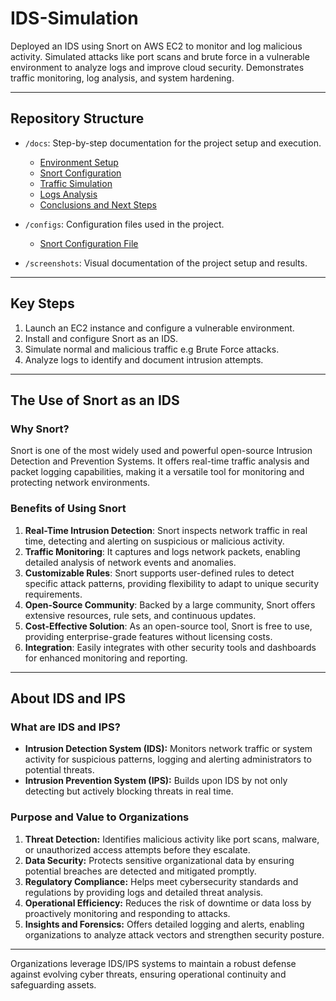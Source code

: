 # IDS-Simulation

Deployed an IDS using Snort on AWS EC2 to monitor and log malicious activity. Simulated attacks like port scans and brute force in a vulnerable environment to analyze logs and improve cloud security. Demonstrates traffic monitoring, log analysis, and system hardening.

---

## Repository Structure

- `/docs`: Step-by-step documentation for the project setup and execution.
  - [Environment Setup](./docs/environment-setup.md)
  - [Snort Configuration](./docs/snort-configuration.md)
  - [Traffic Simulation](./docs/traffic-simulation.md)
  - [Logs Analysis](./docs/logs-analysis.md)
  - [Conclusions and Next Steps](./docs/conclusions.md)

- `/configs`: Configuration files used in the project.
  - [Snort Configuration File](./configs/snort.conf)

- `/screenshots`: Visual documentation of the project setup and results.

---

## Key Steps

1. Launch an EC2 instance and configure a vulnerable environment.
2. Install and configure Snort as an IDS.
3. Simulate normal and malicious traffic e.g Brute Force attacks.
4. Analyze logs to identify and document intrusion attempts.

---

## The Use of Snort as an IDS

### **Why Snort?**
Snort is one of the most widely used and powerful open-source Intrusion Detection and Prevention Systems. It offers real-time traffic analysis and packet logging capabilities, making it a versatile tool for monitoring and protecting network environments.

### **Benefits of Using Snort**
1. **Real-Time Intrusion Detection**: Snort inspects network traffic in real time, detecting and alerting on suspicious or malicious activity.
2. **Traffic Monitoring**: It captures and logs network packets, enabling detailed analysis of network events and anomalies.
3. **Customizable Rules**: Snort supports user-defined rules to detect specific attack patterns, providing flexibility to adapt to unique security requirements.
4. **Open-Source Community**: Backed by a large community, Snort offers extensive resources, rule sets, and continuous updates.
5. **Cost-Effective Solution**: As an open-source tool, Snort is free to use, providing enterprise-grade features without licensing costs.
6. **Integration**: Easily integrates with other security tools and dashboards for enhanced monitoring and reporting.

---

## About IDS and IPS

### **What are IDS and IPS?**
- **Intrusion Detection System (IDS):** Monitors network traffic or system activity for suspicious patterns, logging and alerting administrators to potential threats.
- **Intrusion Prevention System (IPS):** Builds upon IDS by not only detecting but actively blocking threats in real time.

### **Purpose and Value to Organizations**
1. **Threat Detection:** Identifies malicious activity like port scans, malware, or unauthorized access attempts before they escalate.
2. **Data Security:** Protects sensitive organizational data by ensuring potential breaches are detected and mitigated promptly.
3. **Regulatory Compliance:** Helps meet cybersecurity standards and regulations by providing logs and detailed threat analysis.
4. **Operational Efficiency:** Reduces the risk of downtime or data loss by proactively monitoring and responding to attacks.
5. **Insights and Forensics:** Offers detailed logging and alerts, enabling organizations to analyze attack vectors and strengthen security posture.

---
Organizations leverage IDS/IPS systems to maintain a robust defense against evolving cyber threats, ensuring operational continuity and safeguarding assets.

